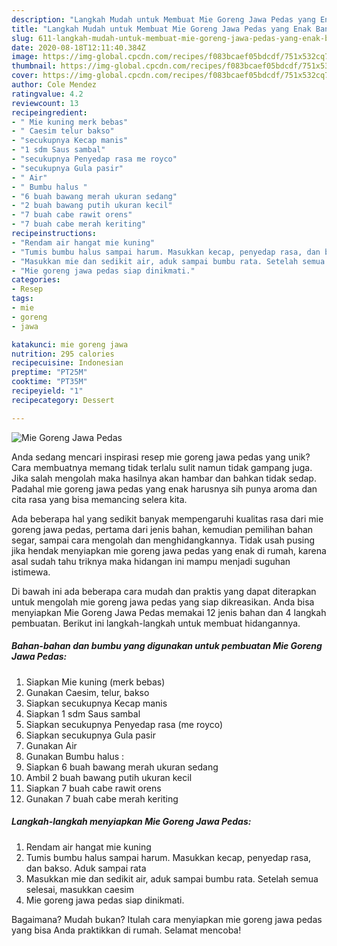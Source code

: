 ```yaml
---
description: "Langkah Mudah untuk Membuat Mie Goreng Jawa Pedas yang Enak Banget"
title: "Langkah Mudah untuk Membuat Mie Goreng Jawa Pedas yang Enak Banget"
slug: 611-langkah-mudah-untuk-membuat-mie-goreng-jawa-pedas-yang-enak-banget
date: 2020-08-18T12:11:40.384Z
image: https://img-global.cpcdn.com/recipes/f083bcaef05bdcdf/751x532cq70/mie-goreng-jawa-pedas-foto-resep-utama.jpg
thumbnail: https://img-global.cpcdn.com/recipes/f083bcaef05bdcdf/751x532cq70/mie-goreng-jawa-pedas-foto-resep-utama.jpg
cover: https://img-global.cpcdn.com/recipes/f083bcaef05bdcdf/751x532cq70/mie-goreng-jawa-pedas-foto-resep-utama.jpg
author: Cole Mendez
ratingvalue: 4.2
reviewcount: 13
recipeingredient:
- " Mie kuning merk bebas"
- " Caesim telur bakso"
- "secukupnya Kecap manis"
- "1 sdm Saus sambal"
- "secukupnya Penyedap rasa me royco"
- "secukupnya Gula pasir"
- " Air"
- " Bumbu halus "
- "6 buah bawang merah ukuran sedang"
- "2 buah bawang putih ukuran kecil"
- "7 buah cabe rawit orens"
- "7 buah cabe merah keriting"
recipeinstructions:
- "Rendam air hangat mie kuning"
- "Tumis bumbu halus sampai harum. Masukkan kecap, penyedap rasa, dan bakso. Aduk sampai rata"
- "Masukkan mie dan sedikit air, aduk sampai bumbu rata. Setelah semua selesai, masukkan caesim"
- "Mie goreng jawa pedas siap dinikmati."
categories:
- Resep
tags:
- mie
- goreng
- jawa

katakunci: mie goreng jawa 
nutrition: 295 calories
recipecuisine: Indonesian
preptime: "PT25M"
cooktime: "PT35M"
recipeyield: "1"
recipecategory: Dessert

---
```



![Mie Goreng Jawa Pedas](https://img-global.cpcdn.com/recipes/f083bcaef05bdcdf/751x532cq70/mie-goreng-jawa-pedas-foto-resep-utama.jpg)

Anda sedang mencari inspirasi resep mie goreng jawa pedas yang unik? Cara membuatnya memang tidak terlalu sulit namun tidak gampang juga. Jika salah mengolah maka hasilnya akan hambar dan bahkan tidak sedap. Padahal mie goreng jawa pedas yang enak harusnya sih punya aroma dan cita rasa yang bisa memancing selera kita.

Ada beberapa hal yang sedikit banyak mempengaruhi kualitas rasa dari mie goreng jawa pedas, pertama dari jenis bahan, kemudian pemilihan bahan segar, sampai cara mengolah dan menghidangkannya. Tidak usah pusing jika hendak menyiapkan mie goreng jawa pedas yang enak di rumah, karena asal sudah tahu triknya maka hidangan ini mampu menjadi suguhan istimewa.




Di bawah ini ada beberapa cara mudah dan praktis yang dapat diterapkan untuk mengolah mie goreng jawa pedas yang siap dikreasikan. Anda bisa menyiapkan Mie Goreng Jawa Pedas memakai 12 jenis bahan dan 4 langkah pembuatan. Berikut ini langkah-langkah untuk membuat hidangannya.

<!--inarticleads1-->

##### Bahan-bahan dan bumbu yang digunakan untuk pembuatan Mie Goreng Jawa Pedas:

1. Siapkan  Mie kuning (merk bebas)
1. Gunakan  Caesim, telur, bakso
1. Siapkan secukupnya Kecap manis
1. Siapkan 1 sdm Saus sambal
1. Siapkan secukupnya Penyedap rasa (me royco)
1. Siapkan secukupnya Gula pasir
1. Gunakan  Air
1. Gunakan  Bumbu halus :
1. Siapkan 6 buah bawang merah ukuran sedang
1. Ambil 2 buah bawang putih ukuran kecil
1. Siapkan 7 buah cabe rawit orens
1. Gunakan 7 buah cabe merah keriting




<!--inarticleads2-->

##### Langkah-langkah menyiapkan Mie Goreng Jawa Pedas:

1. Rendam air hangat mie kuning
1. Tumis bumbu halus sampai harum. Masukkan kecap, penyedap rasa, dan bakso. Aduk sampai rata
1. Masukkan mie dan sedikit air, aduk sampai bumbu rata. Setelah semua selesai, masukkan caesim
1. Mie goreng jawa pedas siap dinikmati.




Bagaimana? Mudah bukan? Itulah cara menyiapkan mie goreng jawa pedas yang bisa Anda praktikkan di rumah. Selamat mencoba!
